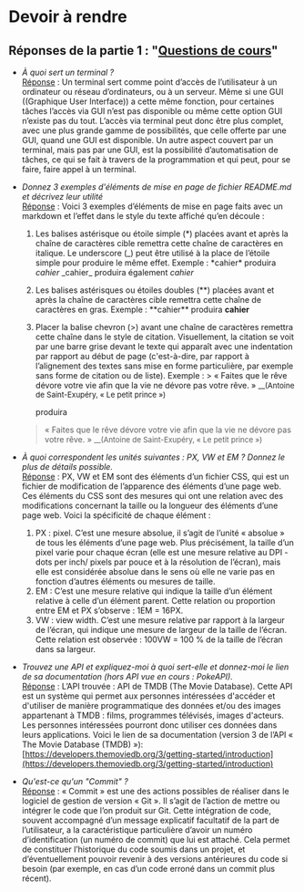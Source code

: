 # Devoir à rendre

## Réponses de la partie 1 : "<ins>Questions de cours</ins>"

- _À quoi sert un terminal ?_
<br><ins>Réponse</ins> : Un terminal sert comme point d’accès de l’utilisateur à un ordinateur ou réseau d’ordinateurs, ou à un serveur. Même si une GUI ((Graphique User Interface)) a cette même fonction, pour certaines tâches l’accès via GUI n’est pas disponible ou même cette option GUI n’existe pas du tout. L’accès via terminal peut donc être plus complet, avec une plus grande gamme de possibilités, que celle offerte par une GUI, quand une GUI est disponible. Un autre aspect couvert par un terminal, mais pas par une GUI, est la possibilité d’automatisation de tâches, ce qui se fait à travers de la programmation et qui peut, pour se faire, faire appel à un terminal.

- _Donnez 3 exemples d'éléments de mise en page de fichier README.md et décrivez leur utilité_
<br><u>Réponse</u> : Voici 3 exemples d’éléments de mise en page faits avec un markdown et l’effet dans le style du texte affiché qu’en découle :
    1) Les balises astérisque ou étoile simple (\*) placées avant et après la chaîne de caractères cible remettra cette chaîne de caractères en italique. Le underscore (\_) peut être utilisé à la place de l’étoile simple pour produire le même effet. Exemple :
\*cahier\* produira _cahier_
\_cahier\_ produira également _cahier_
    2) Les balises astérisques ou étoiles doubles (\*\*) placées avant et après la chaîne de caractères cible remettra cette chaîne de caractères en gras. Exemple :
\*\*cahier\*\* produira **cahier**
    3) Placer la balise chevron (>) avant une chaîne de caractères remettra cette chaîne dans le style de citation. Visuellement, la citation se voit par une barre grise devant le texte qui apparaît avec une indentation par rapport au début de page (c'est-à-dire, par rapport à l’alignement des textes sans mise en forme particulière, par exemple sans forme de citation ou de liste). Exemple :
        \> « Faites que le rêve dévore votre vie afin que la vie ne dévore pas votre rêve. »
<font size="2">__(Antoine de Saint-Exupéry, « Le petit prince »)</font>

       produira

   > « Faites que le rêve dévore votre vie afin que la vie ne dévore pas votre rêve. »
<font size="2">__(Antoine de Saint-Exupéry, « Le petit prince »)</font>

- _À quoi correspondent les unités suivantes : PX, VW et EM ? Donnez le plus de détails possible._
<br><u>Réponse</u> : PX, VW et EM sont des éléments d’un fichier CSS, qui est un fichier de modification de l’apparence des éléments d’une page web. Ces éléments du CSS sont des mesures qui ont une relation avec des modifications concernant la taille ou la longueur des éléments d’une page web. Voici la spécificité de chaque élément :
    1) PX : pixel. C’est une mesure absolue, il s’agit de l’unité « absolue » de tous les éléments d’une page web. Plus précisément, la taille d’un pixel varie pour chaque écran (elle est une mesure relative au DPI - dots per inch/ pixels par pouce et à la résolution de l’écran), mais elle est considérée absolue dans le sens où elle ne varie pas en fonction d’autres éléments ou mesures de taille.
    2) EM : C’est une mesure relative qui indique la taille d’un élément relative à celle d’un élément parent. Cette relation ou proportion entre EM et PX s’observe : 1EM = 16PX.
    3) VW : view width. C’est une mesure relative par rapport à la largeur de l’écran, qui indique une mesure de largeur de la taille de l’écran. Cette relation est observée : 100VW = 100 % de la taille de l’écran dans sa largeur.

- _Trouvez une API et expliquez-moi à quoi sert-elle et donnez-moi le lien de sa documentation (hors API vue en cours : PokeAPI)._
<br><u>Réponse</u> : L’API trouvée : API de TMDB (The Movie Database). Cette API est un système qui permet aux personnes intéressées d'accéder et d'utiliser de manière programmatique des données et/ou des images appartenant à TMDB : films, programmes télévisés, images d'acteurs. Les personnes intéressées pourront donc utiliser ces données dans leurs applications.
Voici le lien de sa documentation (version 3 de l’API « The Movie Database (TMDB) »): [https://developers.themoviedb.org/3/getting-started/introduction](https://developers.themoviedb.org/3/getting-started/introduction)

- _Qu'est-ce qu'un "Commit" ?_
<br><u>Réponse</u> : « Commit » est une des actions possibles de réaliser dans le logiciel de gestion de version « Git ». Il s’agit de l’action de mettre ou intégrer le code que l’on produit sur Git. Cette intégration de code, souvent accompagné d’un message explicatif facultatif de la part de l’utilisateur, a la caractéristique particulière d’avoir un numéro d’identification (un numéro de commit) que lui est attaché. Cela permet de constituer l’historique du code soumis dans un projet, et d’éventuellement pouvoir revenir à des versions antérieures du code si besoin (par exemple, en cas d’un code erroné dans un commit plus récent).
